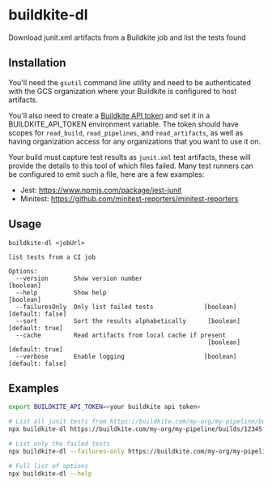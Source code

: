 # buildkite-dl

Download junit.xml artifacts from a Buildkite job and list the tests found

## Installation

You'll need the `gsutil` command line utility and need to be authenticated with the GCS organization where your Buildkite is configured to host artifacts.

You'll also need to create a [Buildkite API token](https://buildkite.com/user/api-access-tokens) and set it in a BUILDKITE_API_TOKEN environment variable. The token should have scopes for `read_build`, `read_pipelines`, and `read_artifacts`, as well as having organization access for any organizations that you want to use it on.

Your build must capture test results as `junit.xml` test artifacts, these will provide the details to this tool of which files failed. Many test runners can be configured to emit such a file, here are a few examples:
- Jest: https://www.npmjs.com/package/jest-junit
- Minitest: https://github.com/minitest-reporters/minitest-reporters

## Usage

```
buildkite-dl <jobUrl>

list tests from a CI job

Options:
  --version       Show version number                                  [boolean]
  --help          Show help                                            [boolean]
  --failuresOnly  Only list failed tests              [boolean] [default: false]
  --sort          Sort the results alphabetically      [boolean] [default: true]
  --cache         Read artifacts from local cache if present
                                                       [boolean] [default: true]
  --verbose       Enable logging                      [boolean] [default: false]
```


## Examples

``` sh
export BUILDKITE_API_TOKEN=<your buildkite api token>

# List all junit tests from https://buildkite.com/my-org/my-pipeline/builds/12345
npx buildkite-dl https://buildkite.com/my-org/my-pipeline/builds/12345

# List only the failed tests
npx buildkite-dl --failures-only https://buildkite.com/my-org/my-pipeline/builds/12345

# Full list of options
npx buildkite-dl --help
```

